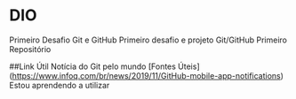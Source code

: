 # DIO
 Primeiro Desafio Git e GitHub
Primeiro desafio e projeto Git/GitHub Primeiro Repositório

##Link Útil Notícia do Git pelo mundo [Fontes Úteis] (https://www.infoq.com/br/news/2019/11/GitHub-mobile-app-notifications)
Estou aprendendo a utilizar
